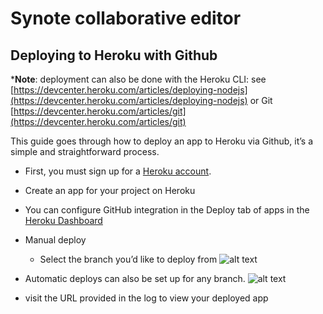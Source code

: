 # Synote collaborative editor
## Deploying to Heroku with Github

***Note**: deployment can also be done with the Heroku CLI: see [https://devcenter.heroku.com/articles/deploying-nodejs](https://devcenter.heroku.com/articles/deploying-nodejs) or Git [https://devcenter.heroku.com/articles/git](https://devcenter.heroku.com/articles/git)



This guide goes through how to deploy an app to Heroku via Github, it’s a simple and straightforward process.

- First, you must sign up for a [Heroku account](https://signup.heroku.com/login).

- Create an app for your project on Heroku

- You can configure GitHub integration in the Deploy tab of apps in the [Heroku Dashboard](https://dashboard.heroku.com/)

-  Manual deploy
	- Select the branch you’d like to deploy from
![alt text](https://s3.amazonaws.com/heroku-devcenter-files/article-images/2349-imported-1443570589-2349-imported-1443555058-422-original.jpg "manual")

-  Automatic deploys can also be set up for any branch.
![alt text](https://s3.amazonaws.com/heroku-devcenter-files/article-images/2349-imported-1443570589-2349-imported-1443555058-423-original.jpg "Logo Title Text 1")

- visit the URL provided in the log to view your deployed app 
